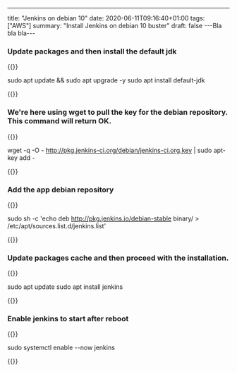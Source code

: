 ---
title: "Jenkins on debian 10"
date: 2020-06-11T09:16:40+01:00
tags: ["AWS"]
summary: "Install Jenkins on debian 10 buster"
draft: false
---Bla bla bla---

### Update packages and then install the default jdk 

{{<highlight bash>}}

sudo apt update && sudo apt upgrade -y
sudo apt install default-jdk

{{</highlight>}}



### We're here using wget to pull the key for the debian repository. This command will return OK.

{{<highlight bash>}}

wget -q -O - http://pkg.jenkins-ci.org/debian/jenkins-ci.org.key | sudo apt-key add -

{{</highlight >}}


### Add the app debian repository

{{<highlight bash>}}

sudo sh -c 'echo deb http://pkg.jenkins.io/debian-stable binary/ > /etc/apt/sources.list.d/jenkins.list'

{{</highlight >}}


### Update packages cache and then proceed with the installation.

{{<highlight bash>}}

sudo apt update
sudo apt install jenkins

{{</highlight >}}


### Enable jenkins to start after reboot

{{<highlight bash>}}

sudo systemctl enable --now jenkins

{{</highlight >}}